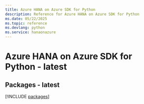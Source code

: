 ```yaml
---
title: Azure HANA on Azure SDK for Python
description: Reference for Azure HANA on Azure SDK for Python
ms.date: 05/22/2025
ms.topic: reference
ms.devlang: python
ms.service: hanaonazure
---
```

# Azure HANA on Azure SDK for Python - latest
## Packages - latest
[!INCLUDE [packages](hana-on-azure-index.md)]